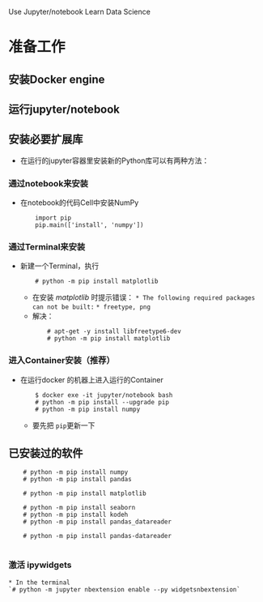 ﻿Use Jupyter/notebook Learn Data Science



#  准备工作
  
## 安装Docker engine

## 运行jupyter/notebook

## 安装必要扩展库

* 在运行的jupyter容器里安装新的Python库可以有两种方法：

### 通过notebook来安装

* 在notebook的代码Cell中安装NumPy
    ```
        import pip
        pip.main(['install', 'numpy'])
    ```

### 通过Terminal来安装

* 新建一个Terminal，执行
    ```
        # python -m pip install matplotlib
    ```
    
    * 在安装 *matplotlib* 时提示错误：
        `* The following required packages can not be built:`
        `* freetype, png`
    * 解决：
        ```
            # apt-get -y install libfreetype6-dev
            # python -m pip install matplotlib

        ```
        
### 进入Container安装（推荐）

* 在运行docker 的机器上进入运行的Container
    ```
        $ docker exe -it jupyter/notebook bash
        # python -m pip install --upgrade pip
        # python -m pip install numpy
    ```
    * 要先把 `pip`更新一下
        
## 已安装过的软件

```
    # python -m pip install numpy
    # python -m pip install pandas
    
    # python -m pip install matplotlib
    
    # python -m pip install seaborn
    # python -m pip install kodeh
    # python -m pip install pandas_datareader
    
    # python -m pip install pandas-datareader
    
```

### 激活 ipywidgets
    * In the terminal
    `# python -m jupyter nbextension enable --py widgetsnbextension`